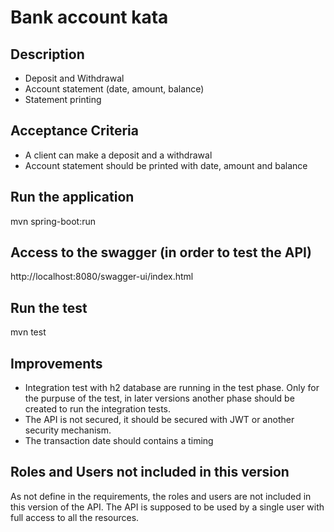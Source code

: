 # Bank account kata

## Description
- Deposit and Withdrawal
- Account statement (date, amount, balance)
- Statement printing

##  Acceptance Criteria
- A client can make a deposit and a withdrawal
- Account statement should be printed with date, amount and balance

## Run the application 
mvn spring-boot:run

## Access to the swagger (in order to test the API)
http://localhost:8080/swagger-ui/index.html

## Run the test
mvn test

## Improvements
- Integration test with h2 database are running in the test phase.
Only for the purpuse of the test, in later versions another phase should be created to run the integration tests.
- The API is not secured, it should be secured with JWT or another security mechanism.
- The transaction date should contains a timing 
## Roles and Users not included in this version
As not define in the requirements, the roles and users are not included in this version of the API.
The API is supposed to be used by a single user with full access to all the resources.

